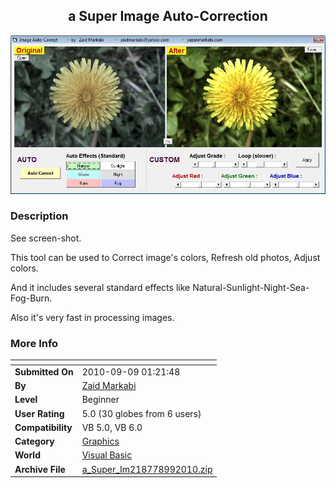 ﻿<div align="center">

## a Super Image Auto\-Correction

<img src="PIC20109986591874.jpg">
</div>

### Description

See screen-shot.

This tool can be used to Correct image's colors, Refresh old photos, Adjust colors.

And it includes several standard effects like Natural-Sunlight-Night-Sea-Fog-Burn.

Also it's very fast in processing images.
 
### More Info
 


<span>             |<span>
---                |---
**Submitted On**   |2010-09-09 01:21:48
**By**             |[Zaid Markabi](https://github.com/Planet-Source-Code/PSCIndex/blob/master/ByAuthor/zaid-markabi.md)
**Level**          |Beginner
**User Rating**    |5.0 (30 globes from 6 users)
**Compatibility**  |VB 5\.0, VB 6\.0
**Category**       |[Graphics](https://github.com/Planet-Source-Code/PSCIndex/blob/master/ByCategory/graphics__1-46.md)
**World**          |[Visual Basic](https://github.com/Planet-Source-Code/PSCIndex/blob/master/ByWorld/visual-basic.md)
**Archive File**   |[a\_Super\_Im218778992010\.zip](https://github.com/Planet-Source-Code/zaid-markabi-a-super-image-auto-correction__1-73423/archive/master.zip)








